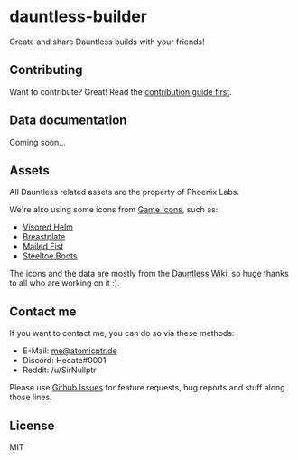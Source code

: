 # dauntless-builder

Create and share Dauntless builds with your friends!

## Contributing

Want to contribute? Great! Read the [contribution guide first](CONTRIBUTING.md).

## Data documentation

Coming soon...

## Assets

All Dauntless related assets are the property of Phoenix Labs.

We're also using some icons from [Game Icons](https://game-icons.net/), such as:

* [Visored Helm](/assets/icons/general/Head.png)
* [Breastplate](/assets/icons/general/Torso.png)
* [Mailed Fist](/assets/icons/general/Arms.png)
* [Steeltoe Boots](/assets/icons/general/Legs.png)

The icons and the data are mostly from the [Dauntless Wiki](https://dauntless.gamepedia.com/Dauntless_Wiki), so huge thanks
to all who are working on it :).

## Contact me

If you want to contact me, you can do so via these methods:

* E-Mail: me@atomicptr.de
* Discord: Hecate#0001
* Reddit: /u/SirNullptr

Please use [Github Issues](https://github.com/atomicptr/dauntless-builder/issues) for feature requests, bug reports and stuff along those lines.

## License

MIT
